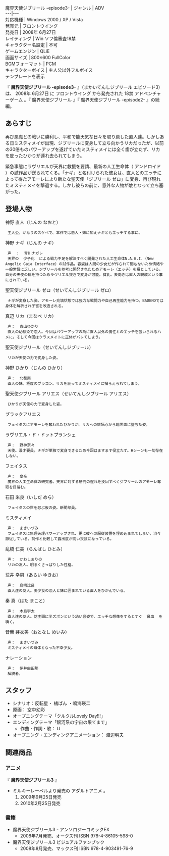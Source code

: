 魔界天使ジブリール -episode3-  |  ジャンル  |  ADV   
---|---  
対応機種  |  Windows 2000  /  XP  /  Vista   
発売元  |  フロントウイング   
発売日  |  2008年  6月27日   
レイティング  |  Win ソフ倫審査18禁   
キャラクター名設定  |  不可   
ゲームエンジン  |  QLiE     
画面サイズ  |  800×600 FullColor   
BGMフォーマット  |  PCM   
キャラクターボイス  |  主人公以外フルボイス   
テンプレートを表示  
  
『 **魔界天使ジブリール -episode3-** 』（まかいてんしジブリール エピソード3）は、  2008年  6月27日  に  フロントウイング
から発売された  18禁  アドベンチャーゲーム  。『  魔界天使ジブリール  』『  魔界天使ジブリール -episode2-  』の続編。

##  あらすじ  

再び悪魔との戦いに勝利し、平和で能天気な日々を取り戻した直人達。しかしある日ミスティメイが出現、ジブリールに変身して立ち向かうリカだったが、以前の30倍ものパワーアップを遂げていたミスティメイには全く歯が立たず、リカを庇ったひかりが連れ去られてしまう。

緊急事態にラヴリエルが天界に救援を要請、最新の人工生命体（  アンドロイド
）の試作品が送られてくる。「ナギ」と名付けられた彼女は、直人とのエッチによって得たアモーレにより新たな聖天使「ジブリール
ゼロ」に変身、再び現れたミスティメイを撃退する。しかし彼らの前に、意外な人物が敵となって立ち塞がった。

##  登場人物  

神野 直人（じんの なおと）

     主人公。かなりのスケベで、本作では恋人・妹に加えナギともエッチする事に。 
神野 ナギ（じんの ナギ）

     声  ：  青川ナガレ 
     天界の  少子化  による戦力不足を解決すべく開発された人工生命体N.A.G.I.（New Angelic Gaia Interface）の試作品。容姿は人間の少女だが作られて間もないため情緒や一般常識に乏しい。ジブリールを参考に開発されたためアモーレ（エッチ）を糧としている。自分の天使の輪を持つためラヴリエル抜きで変身が可能。貧乳。表向きは直人の親戚という事にされている。 

聖天使ジブリール ゼロ（せいてんしジブリール ゼロ）

     ナギが変身した姿。アモーレ充填状態では強力な戦闘力や自己再生能力を持つ。BADENDでは身体を解析され子宮を改造される。 

真辺 リカ（まなべ リカ）

     声：  青山ゆかり 
     直人の幼馴染で恋人。今回はパワーアップの為に直人以外の男性とのエッチを強いられるハメに。そして今回はクラスメイトに正体がバレてしまう。 

聖天使ジブリール（せいてんしジブリール）

     リカが天使の力で変身した姿。 

神野 ひかり（じんの ひかり）

     声：  北都南 
     直人の妹。極度のブラコン。リカを庇ってミスティメイに捕らえられてしまう。 

聖天使ジブリール アリエス（せいてんしジブリール アリエス）

     ひかりが天使の力で変身した姿。 
ブラックアリエス

     フェイタスにアモーレを奪われたひかりが、リカへの嫉妬心から暗黒面に堕ちた姿。 

ラヴリエル・ド・ドットプランシェ

     声：  野神奈々 
     天使。漫才要員。ナギが単独で変身できるため今回はますます役立たず。Hシーンも一切存在しない。 
フェイタス

     声：  皇帝 
     魔界の人工生命体の研究者。天界に対する研究の遅れを挽回すべくジブリールのアモーレ奪取を目論む。 

石田 米良（いしだ めら）

     フェイタスの世を忍ぶ仮の姿。新聞部員。 

ミスティメイ

     声：  まきいづみ 
     フェイタスに無理矢理パワーアップされ、更に彼への服従装置を埋め込まれてしまい、渋々隷従している。前作と比較して露出度が高い衣装になっている。 
乱橋 仁美（らんばし ひとみ）

     声：  かわしまりの 
     リカの友人。明るくさっぱりした性格。 
荒井 幸男（あらい ゆきお）

     声：  島崎比呂 
     直人達の友人。美少女の恋人と妹に囲まれている直人をひがんでいる。 
秦 真（はた まこと）

     声：  木島宇太 
     直人達の友人。坊主頭に半ズボンという幼い容姿で、エッチな想像をするとすぐ  鼻血  を噴く。 
音無 芽衣美（おとなし めいみ）

     声：  まきいづみ 
     ミスティメイの母体となった不幸少女。 
ナレーション

     声：  伊井由田那 
     解説者。 

##  スタッフ  

  * シナリオ：反転星・  橘ぱん  ・鳴海瑛二 
  * 原画：  空中幼彩 
  * オープニングテーマ「クルクルLovely Day!!!」 
  * エンディングテーマ「銀河系の宇宙の果てまで」 
    * 作曲・作詞・歌：  U 
  * オープニング・エンディングアニメーション：  渡辺明夫 

##  関連商品  

###  アニメ  

『 **魔界天使ジブリール3** 』

  * ミルキーレーベルより発売の  アダルトアニメ  。 
    1. 2009年9月25日発売 
    2. 2010年2月25日発売 

###  書籍  

  * 魔界天使ジブリール3 - アンソロジーコミックEX 
    * 2008年7月発売、オークス刊  ISBN 978-4-86105-598-0 
  * 魔界天使ジブリール3 ビジュアルファンブック 
    * 2008年8月発売、マックス刊  ISBN 978-4-903491-76-9 


